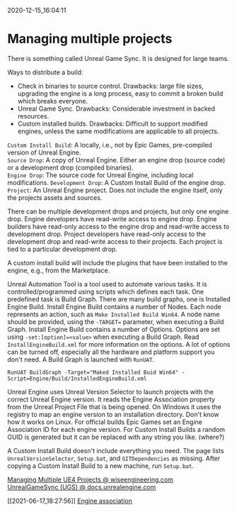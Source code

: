 2020-12-15_16:04:11

# Managing multiple projects

There is something called Unreal Game Sync.
It is designed for large teams.

Ways to distribute a build:
- Check in binaries to source control.
    Drawbacks: large file sizes, upgrading the engine is a long process, easy to commit a broken build which breaks everyone.
- Unreal Game Sync.
    Drawbacks: Considerable investment in backed resources.
- Custom installed builds.
    Drawbacks: Difficult to support modified engines, unless the same modifications are applicable to all projects.

`Custom Install Build`: A locally, i.e., not by Epic Games, pre-compiled version of Unreal Engine.  
`Source Drop`: A copy of Unreal Engine.  Either an engine drop (source code) or a development drop (compiled binaries).  
`Engine Drop`: The source code for Unreal Engine, including local modifications.
`Development Drop`: A Custom Install Build of the engine drop.
`Project`: An Unreal Engine project. Does not include the engine itself, only the projects assets and sources.

There can be multiple development drops and projects, but only one engine drop.
Engine developers have read-write access to engine drop.
Engine builders have read-only access to the engine drop and read-write access to development drop.
Project developers have read-only access to the development drop and read-write access to their projects.
Each project is tied to a particular development drop.

A custom install build will include the plugins that have been installed to the engine, e.g., from the Marketplace.

Unreal Automation Tool is a tool used to automate various tasks.
It is controlled/programmed using scripts which defines each task.
One predefined task is Build Graph.
There are many build graphs, one is Installed Engine Build.
Install Engine Build contains a number of Nodes.
Each node represents an action, such as `Make Installed Build Win64`.
A node name should be provided, using the `-TARGET=` parameter, when executing a Build Graph.
Install Engine Build contains a number of Options.
Options are set using `-set:[option]=<value>` when executing a Build Graph.
Read `InstallEngineBuild.xml` for more information on the options.
A lot of options can be turned off, especially all the hardware and platform support you don't need.
A Build Graph is launched with `RunUAT`.
```
RunUAT BuildGraph -Target="Maked Installed Buid Win64" -Script=Engine/Build/InstalledEngineBuild.xml
```

Unreal Engine uses Unreal Version Selector to launch projects with the correct Unreal Engine version.
It reads the Engine Association property from the Unreal Project File that is being opened.
On Windows it uses the registry to map an engine version to an installation directory.
Don't know how it works on Linux.
For official builds Epic Games set an Engine Association ID for each engine version.
For Custom Install Builds a random GUID is generated but it can be replaced with any string you like. (where?)

A Custom Install Build doesn't include everything you need.
The page lists `UnrealVersionSelector`, `Setup.bat`, and `GITDependencies` as missing.
After copying a Custom Install Build to a new machine, run `Setup.bat`.



[Managing Multiple UE4 Projects @ wiseengineering.com](https://wisengineering.com/downloads/ManagingUE4Projects.pdf)   
[UnrealGameSync (UGS) @ docs.unrealengine.com](https://docs.unrealengine.com/en-US/ProductionPipelines/DeployingTheEngine/UnrealGameSync/index.html)  

[[2021-06-17_18:27:56]] [Engine association](./Engine%20association.md)  
